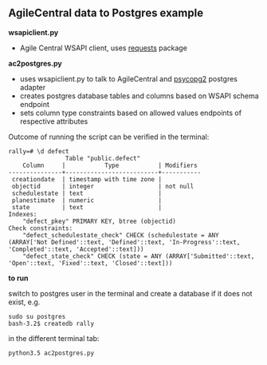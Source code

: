 ## AgileCentral data to Postgres example

**wsapiclient.py**

- Agile Central WSAPI client, uses [requests](https://pypi.python.org/pypi/requests/2.11.1) package

**ac2postgres.py**

- uses wsapiclient.py to talk to AgileCentral and [psycopg2](https://pypi.python.org/pypi/psycopg2/2.6.2) postgres adapter
- creates postgres database tables and columns based on WSAPI schema endpoint
- sets column type constraints based on allowed values endpoints of respective attributes


Outcome of running the script can be verified in the terminal:

```
rally=# \d defect
                Table "public.defect"
    Column     |           Type           | Modifiers 
---------------+--------------------------+-----------
 creationdate  | timestamp with time zone | 
 objectid      | integer                  | not null
 schedulestate | text                     | 
 planestimate  | numeric                  | 
 state         | text                     | 
Indexes:
    "defect_pkey" PRIMARY KEY, btree (objectid)
Check constraints:
    "defect_schedulestate_check" CHECK (schedulestate = ANY (ARRAY['Not Defined'::text, 'Defined'::text, 'In-Progress'::text, 'Completed'::text, 'Accepted'::text]))
    "defect_state_check" CHECK (state = ANY (ARRAY['Submitted'::text, 'Open'::text, 'Fixed'::text, 'Closed'::text]))
```

**to run**

switch to postgres user in the terminal and create a database if it does not exist, e.g.
```
sudo su postgres
bash-3.2$ createdb rally
```
in the different terminal tab:

```
python3.5 ac2postgres.py
```